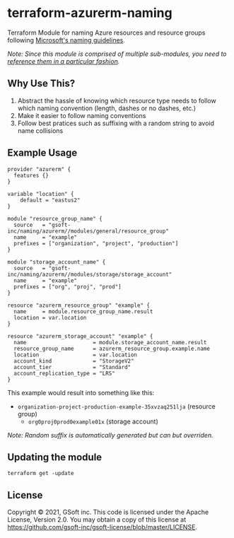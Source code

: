 # terraform-azurerm-naming
Terraform Module for naming Azure resources and resource groups following [Microsoft's naming guidelines](https://docs.microsoft.com/en-us/azure/architecture/best-practices/resource-naming).

_Note: Since this module is comprised of multiple sub-modules, you need to [reference them in a particular fashion](https://www.terraform.io/docs/modules/sources.html#modules-in-package-sub-directories)._

## Why Use This?
1. Abstract the hassle of knowing which resource type needs to follow which naming convention (length, dashes or no dashes, etc.)
2. Make it easier to follow naming conventions
3. Follow best pratices such as suffixing with a random string to avoid name collisions


## Example Usage
```hcl
provider "azurerm" {
  features {}
}

variable "location" {
    default = "eastus2"
}

module "resource_group_name" {
  source   = "gsoft-inc/naming/azurerm//modules/general/resource_group"
  name     = "example"
  prefixes = ["organization", "project", "production"]
}

module "storage_account_name" {
  source   = "gsoft-inc/naming/azurerm//modules/storage/storage_account"
  name     = "example"
  prefixes = ["org", "proj", "prod"]
}

resource "azurerm_resource_group" "example" {
  name     = module.resource_group_name.result
  location = var.location
}

resource "azurerm_storage_account" "example" {
  name                     = module.storage_account_name.result
  resource_group_name      = azurerm_resource_group.example.name
  location                 = var.location
  account_kind             = "StorageV2"
  account_tier             = "Standard"
  account_replication_type = "LRS"
}
```

This example would result into something like this:

- `organization-project-production-example-35xvzaq251lja` (resource group)
  - `org0proj0prod0example01x` (storage account)

*Note: Random suffix is automatically generated but can but overriden.*
  
## Updating the module
```hcl
terraform get -update
```

## License

Copyright © 2021, GSoft inc. This code is licensed under the Apache License, Version 2.0. You may obtain a copy of this license at https://github.com/gsoft-inc/gsoft-license/blob/master/LICENSE.
